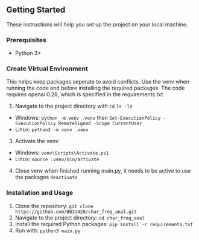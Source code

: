 
## Getting Started

These instructions will help you set up the project on your local machine.

### Prerequisites

- Python 3+



### Create Virtual Environment
This helps keep packages seperate to avoid conflicts. Use the venv when running the code and before installing the required packages. The code requires openai 0.28, which is specified in the requirements.txt. 

1. Navigate to the project directory with ```cd``` ```ls -la```
 * Windows: ```python -m venv .venv``` then ```Set-ExecutionPolicy -ExecutionPolicy RemoteSigned -Scope CurrentUser```
 * Linux: ```python3 -m venv .venv```
3. Activate the venv
 * Windows: ```venv\Scripts\Activate.ps1```
 * Linux: ```source .venv/bin/activate```
4. Close venv when finished running main.py, it needs to be active to use the packages ```deactivate```

### Installation and Usage

1. Clone the repository: ```git clone https://github.com/BB31420/char_freq_anal.git```
2. Navigate to the project directory: ```cd char_freq_anal```
3. Install the required Python packages: ```pip install -r requirements.txt```
4. Run with: ```python3 main.py``` 
